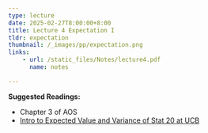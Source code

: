 ```yaml
---
type: lecture
date: 2025-02-27T8:00:00+8:00
title: Lecture 4 Expectation I
tldr: expectation
thumbnail: /_images/pp/expectation.png
links: 
    - url: /static_files/Notes/lecture4.pdf
      name: notes

---
```

**Suggested Readings:**

- Chapter 3 of AOS
- [Intro to Expected Value and Variance of Stat 20 at UCB](https://stat20.berkeley.edu/fall-2024/3-generalization/05-ev-se/notes.html)



